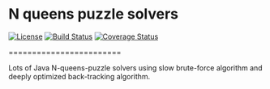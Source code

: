 # N queens puzzle solvers

[![License](https://img.shields.io/github/license/Sylvain-Bugat/N-queens-puzzle-solvers.svg)](https://github.com/Sylvain-Bugat/N-queens-puzzle-solvers/blob/master/LICENSE)
[![Build Status](https://img.shields.io/travis/Sylvain-Bugat/N-queens-puzzle-solvers.svg)](https://travis-ci.org/Sylvain-Bugat/N-queens-puzzle-solvers)
[![Coverage Status](https://coveralls.io/repos/Sylvain-Bugat/N-queens-puzzle-solvers/badge.svg?branch=master)](https://coveralls.io/r/Sylvain-Bugat/N-queens-puzzle-solvers?branch=master)

========================

Lots of Java N-queens-puzzle solvers using slow brute-force algorithm and deeply optimized back-tracking algorithm.
